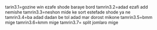 tarin3.1=gozine win ezafe shode baraye bord
tamrin3.2=adad ezafi add nemishe
tamrin3.3=neshon mide ke sort estefade shode ya ne
tamrin3.4=ba adad dadan be tol adad mar dorost mikone
tamrin3.5=bmm mige
tamrin3.6=kmm mige
tamrin3.7= split jomlaro mige